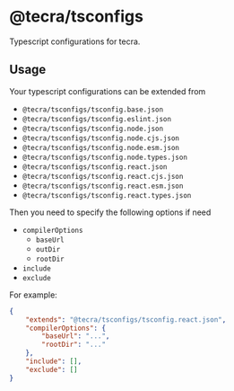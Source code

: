 # @tecra/tsconfigs

Typescript configurations for tecra.

## Usage

Your typescript configurations can be extended from
- `@tecra/tsconfigs/tsconfig.base.json`
- `@tecra/tsconfigs/tsconfig.eslint.json`
- `@tecra/tsconfigs/tsconfig.node.json`
- `@tecra/tsconfigs/tsconfig.node.cjs.json`
- `@tecra/tsconfigs/tsconfig.node.esm.json`
- `@tecra/tsconfigs/tsconfig.node.types.json`
- `@tecra/tsconfigs/tsconfig.react.json`
- `@tecra/tsconfigs/tsconfig.react.cjs.json`
- `@tecra/tsconfigs/tsconfig.react.esm.json`
- `@tecra/tsconfigs/tsconfig.react.types.json`

Then you need to specify the following options if need
- `compilerOptions`
  - `baseUrl`
  - `outDir`
  - `rootDir`
- `include`
- `exclude`

For example:

```json
{
    "extends": "@tecra/tsconfigs/tsconfig.react.json",
    "compilerOptions": {
        "baseUrl": "...",
        "rootDir": "..."
    },
    "include": [],
    "exclude": []
}
```
